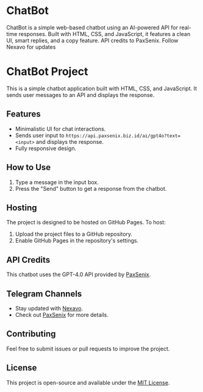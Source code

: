 # ChatBot
ChatBot is a simple web-based chatbot using an AI-powered API for real-time responses. Built with HTML, CSS, and JavaScript, it features a clean UI, smart replies, and a copy feature. API credits to PaxSenix. Follow Nexavo for updates
# ChatBot Project

This is a simple chatbot application built with HTML, CSS, and JavaScript. It sends user messages to an API and displays the response.

## Features
- Minimalistic UI for chat interactions.
- Sends user input to `https://api.paxsenix.biz.id/ai/gpt4o?text=<input>` and displays the response.
- Fully responsive design.

## How to Use
1. Type a message in the input box.
2. Press the "Send" button to get a response from the chatbot.

## Hosting
The project is designed to be hosted on GitHub Pages. To host:
1. Upload the project files to a GitHub repository.
2. Enable GitHub Pages in the repository's settings.

## API Credits
This chatbot uses the GPT-4.0 API provided by [PaxSenix](https://t.me/PaxSenix).

## Telegram Channels
- Stay updated with [Nexavo](https://t.me/Nexavo_org).
- Check out [PaxSenix](https://t.me/PaxSenix) for more details.

## Contributing
Feel free to submit issues or pull requests to improve the project.

## License
This project is open-source and available under the [MIT License](LICENSE).
